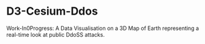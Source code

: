 # D3-Cesium-Ddos
Work-In0Progress: A Data Visualisation on a 3D Map of Earth representing a real-time look at public DdoSS attacks.
